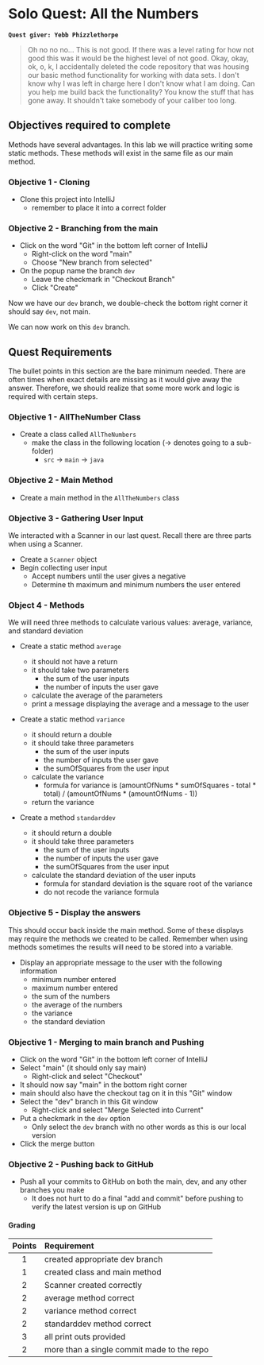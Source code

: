 # Solo Quest: All the Numbers
**`Quest giver: Yebb Phizzlethorpe`**
>Oh no no no... This is not good.  If there was a level rating for how not good this was it would be the highest level of not good.  Okay, okay, ok, o, k, I accidentally deleted the code repository that was housing our basic method functionality for working with data sets.  I don't know why I was left in charge here I don't know what I am doing.  Can you help me build back the functionality?  You know the stuff that has gone away.  It shouldn't take somebody of your caliber too long.

## Objectives required to complete
Methods have several advantages. In this lab we will practice writing some static methods.  These methods will exist in the same file as our main method.

### Objective 1 - Cloning
- Clone this project into IntelliJ
    - remember to place it into a correct folder

### Objective 2 - Branching from the main
- Click on the word "Git" in the bottom left corner of IntelliJ
    - Right-click on the word "main"
    - Choose "New branch from selected"
- On the popup name the branch `dev`
    - Leave the checkmark in "Checkout Branch"
    - Click "Create"

Now we have our `dev` branch, we double-check the bottom right corner it should say `dev`, not main.

We can now work on this `dev` branch.

## Quest Requirements
The bullet points in this section are the bare minimum needed.  There are often times when exact details are missing as it would give away the answer.  Therefore, we should realize that some more work and logic is required with certain steps.

### Objective 1 - AllTheNumber Class
- Create a class called `AllTheNumbers`
    - make the class in the following location (-> denotes going to a sub-folder)
        - `src` -> `main` -> `java`

### Objective 2 - Main Method
- Create a main method in the `AllTheNumbers` class

### Objective 3 - Gathering User Input
We interacted with a Scanner in our last quest.  Recall there are three parts when using a Scanner.

- Create a `Scanner` object
- Begin collecting user input
    - Accept numbers until the user gives a negative
    - Determine th maximum and minimum numbers the user entered

### Object 4 - Methods
We will need three methods to calculate various values: average, variance, and standard deviation

- Create a static method `average`
    - it should not have a return
    - it should take two parameters
        - the sum of the user inputs
        - the number of inputs the user gave
    - calculate the average of the parameters
    - print a message displaying the average and a message to the user

- Create a static method `variance`
    - it should return a double
    - it should take three parameters
        - the sum of the user inputs
        - the number of inputs the user gave
        - the sumOfSquares from the user input
    - calculate the variance
        - formula for variance is (amountOfNums * sumOfSquares - total * total) / (amountOfNums * (amountOfNums - 1))
    - return the variance

- Create a method `standarddev`
    - it should return a double
    - it should take three parameters
      - the sum of the user inputs
      - the number of inputs the user gave
      - the sumOfSquares from the user input
    - calculate the standard deviation of the user inputs
        - formula for standard deviation is the square root of the variance
        - do not recode the variance formula

### Objective 5 - Display the answers
This should occur back inside the main method.  Some of these displays may require the methods we created to be called.  Remember when using methods sometimes the results will need to be stored into a variable.

- Display an appropriate message to the user with the following information
    - minimum number entered
    - maximum number entered
    - the sum of the numbers
    - the average of the numbers
    - the variance
    - the standard deviation

### Objective 1 - Merging to main branch and Pushing
- Click on the word "Git" in the bottom left corner of IntelliJ
- Select "main" (it should only say main)
    - Right-click and select "Checkout"
- It should now say "main" in the bottom right corner
- main should also have the checkout tag on it in this "Git" window
- Select the "dev" branch in this Git window
    - Right-click and select "Merge Selected into Current"
- Put a checkmark in the `dev` option
    - Only select the `dev` branch with no other words as this is our local version
- Click the merge button

### Objective 2 - Pushing back to GitHub
- Push all your commits to GitHub on both the main, dev, and any other branches you make
    - It does not hurt to do a final "add and commit" before pushing to verify the latest version is up on GitHub

#### Grading
|   Points     |   Requirement                               |
| :----------: |:------------------------------------------- |
| 1            | created appropriate dev branch              |
| 1            | created class and main method               |
| 2            | Scanner created correctly                   |
| 2            | average method correct                      |
| 2            | variance method correct                     |
| 2            | standarddev method correct                  |
| 3            | all print outs provided                     |
| 2            | more than a single commit made to the repo  |
